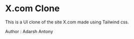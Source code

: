 # X.com Clone

This is a UI clone of the site X.com made using Tailwind css.

Author : Adarsh Antony
